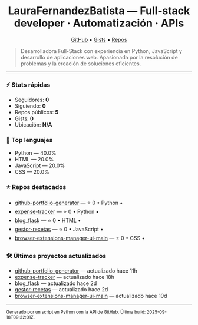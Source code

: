 <h1 align="center">LauraFernandezBatista — Full‑stack developer · Automatización · APIs</h1>

<p align="center">
  <a href="https://github.com/LauraFernandezBatista">GitHub</a> •
  <a href="https://gist.github.com/LauraFernandezBatista">Gists</a> •
  <a href="https://github.com/LauraFernandezBatista?tab=repositories">Repos</a>
</p>

> Desarrolladora Full-Stack con experiencia en Python, JavaScript y desarrollo de aplicaciones web. Apasionada por la resolución de problemas y la creación de soluciones eficientes.

---

### ⚡ Stats rápidas
- Seguidores: **0**
- Siguiendo: **0**
- Repos públicos: **5**
- Gists: **0**
- Ubicación: **N/A**

### 🧠 Top lenguajes
- Python — 40.0%
- HTML — 20.0%
- JavaScript — 20.0%
- CSS — 20.0%

### ⭐ Repos destacados
- [github-portfolio-generator](https://github.com/LauraFernandezBatista/github-portfolio-generator) — ⭐ 0 • Python • 
- [expense-tracker](https://github.com/LauraFernandezBatista/expense-tracker) — ⭐ 0 • Python • 
- [blog_flask](https://github.com/LauraFernandezBatista/blog_flask) — ⭐ 0 • HTML • 
- [gestor-recetas](https://github.com/LauraFernandezBatista/gestor-recetas) — ⭐ 0 • JavaScript • 
- [browser-extensions-manager-ui-main](https://github.com/LauraFernandezBatista/browser-extensions-manager-ui-main) — ⭐ 0 • CSS • 

### 🛠️ Últimos proyectos actualizados
- [github-portfolio-generator](https://github.com/LauraFernandezBatista/github-portfolio-generator) — actualizado hace 11h
- [expense-tracker](https://github.com/LauraFernandezBatista/expense-tracker) — actualizado hace 18h
- [blog_flask](https://github.com/LauraFernandezBatista/blog_flask) — actualizado hace 2d
- [gestor-recetas](https://github.com/LauraFernandezBatista/gestor-recetas) — actualizado hace 2d
- [browser-extensions-manager-ui-main](https://github.com/LauraFernandezBatista/browser-extensions-manager-ui-main) — actualizado hace 10d

---

<sub>Generado por un script en Python con la API de GitHub. Última build: 2025-09-18T09:32:01Z.</sub>